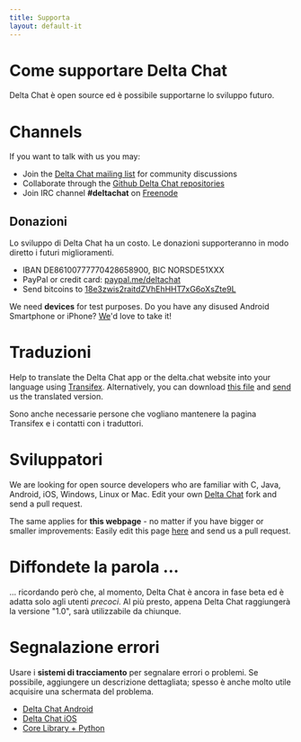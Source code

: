 ```yaml
---
title: Supporta
layout: default-it
---
```




<!-- GENERATED FILE -- DO NOT EDIT -->



# Come supportare Delta Chat

Delta Chat è open source ed è possibile supportarne lo sviluppo futuro.


# Channels

If you want to talk with us you may:

- Join the [Delta Chat mailing list](https://lists.codespeak.net/postorius/lists/delta.codespeak.net/) for community discussions
- Collaborate through the [Github Delta Chat repositories](https://github.com/deltachat/)
- Join IRC channel **#deltachat** on [Freenode](https://webchat.freenode.net?uio=MTE9MjA16a&channels=%23deltachat)


## Donazioni

Lo sviluppo di Delta Chat ha un costo. Le donazioni supporteranno in modo diretto i futuri miglioramenti.

- IBAN DE86100777770428658900, BIC NORSDE51XXX
- PayPal or credit card: [paypal.me/deltachat](https://paypal.me/deltachat/20)
- Send bitcoins to [18e3zwis2raitdZVhEhHHT7xG6oXsZte9L](bitcoin:18e3zwis2raitdZVhEhHHT7xG6oXsZte9L)

We need **devices** for test purposes. Do you have any disused Android Smartphone or iPhone?
[We](imprint)'d love to take it!

# Traduzioni

Help to translate the Delta Chat app or the delta.chat website into your language using
[Transifex](https://www.transifex.com/delta-chat/public/).
Alternatively, you can download [this file](https://raw.githubusercontent.com/deltachat/deltachat-android/master/MessengerProj/src/main/res/values/strings.xml) and [send](imprint) us the translated version.

Sono anche necessarie persone che vogliano mantenere la pagina Transifex e i contatti con i traduttori.


# Sviluppatori

We are looking for open source developers who are familiar with C, Java, Android, iOS, Windows, Linux or Mac.
Edit your own [Delta Chat](https://github.com/deltachat/) fork and send a pull request.

The same applies for **this webpage** - no matter if you have bigger or smaller improvements: Easily edit this page [here](https://github.com/deltachat/deltachat-pages) and send us a pull request.

# Diffondete la parola ...

... ricordando però che, al momento, Delta Chat è ancora in fase beta ed è adatta solo agli utenti _precoci_. Al più presto, appena Delta Chat raggiungerà la versione "1.0", sarà utilizzabile da chiunque.


# Segnalazione errori

Usare i **sistemi di tracciamento** per segnalare errori o problemi. Se possibile, aggiungere un descrizione dettagliata; spesso è anche molto utile acquisire una schermata del problema.

- [Delta Chat Android](https://github.com/deltachat/deltachat-android/issues)
- [Delta Chat iOS](https://github.com/deltachat/deltachat-ios/issues)
- [Core Library + Python](https://github.com/deltachat/deltachat-core/issues)



